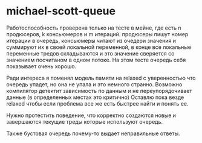 # michael-scott-queue

Работоспособность проверена только на тесте в мейне, где есть n продюсеров, k консьюмеров и m итераций. продюсеры пишут номер итерации в очередь, консьюмеры читают из очедери значения и суммируют их в своей локальной переменной, в конце все локальные переменные тредов складываются и это значение сверяется со значением посчитаном в одном потоке.
На этом тесте очередь себя показывает очень хорошо. 

Ради интереса я поменял модель памяти на relaxed с уверенностью что очередь упадет, но она не упала и это немного странно. Возможно компилятор детектит зависимость по данным и не переупорядочивает данные (в определенных местах это критично)
Оставлю пока везде relaxed чтобы если проблема все же есть быстрее найти и понять ее.

Нужно протестить поведение, что корректно создаются новые и завершаются текущие треды которые используют очередь.

Также бустовая очередь почему-то выдает неправильные ответы.
